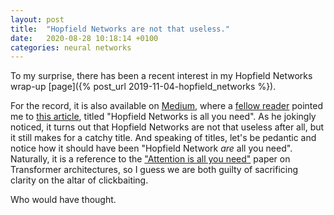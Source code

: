 ```yaml
---
layout: post
title:  "Hopfield Networks are not that useless."
date:   2020-08-28 10:18:14 +0100
categories: neural networks
---
```


To my surprise, there has been a recent interest in my Hopfield Networks wrap-up
[page]({% post_url 2019-11-04-hopfield_networks %}).

For the record, it is also available on [Medium](https://towardsdatascience.com/hopfield-networks-are-useless-heres-why-you-should-learn-them-f0930ebeadcd),
where a [fellow reader](https://medium.com/@dinu.marius.constantin) pointed me
to [this article](https://arxiv.org/abs/2008.02217),
titled "Hopfield Networks is all you need". As he jokingly noticed, it turns out
that Hopfield Networks are not that useless after all, but it still makes for a
catchy title. And speaking of titles, let's be pedantic and notice how it should
have been "Hopfield Network *are* all you need". Naturally, it is a reference to
the ["Attention is all you need"](https://arxiv.org/abs/1706.03762) paper on Transformer
architectures, so I guess we are both guilty of sacrificing clarity on the altar of
clickbaiting.

 Who would have thought.